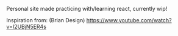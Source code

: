 Personal site made practicing with/learning react, currently wip!

Inspiration from: (Brian Design) https://www.youtube.com/watch?v=I2UBjN5ER4s
